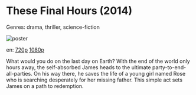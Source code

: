 # These Final Hours (2014)

Genres: drama, thriller, science-fiction

![poster](http://image.tmdb.org/t/p/w500/eKR5xEdSiH57mW3g8cZvoURchm1.jpg)

en:
  [720p](magnet:?xt=urn:btih:0C6F823C22631BC10173EC1E0E7CDF221CDE8734&tr=udp://glotorrents.pw:6969/announce&tr=udp://tracker.opentrackr.org:1337/announce&tr=udp://torrent.gresille.org:80/announce&tr=udp://tracker.openbittorrent.com:80&tr=udp://tracker.coppersurfer.tk:6969&tr=udp://tracker.leechers-paradise.org:6969&tr=udp://p4p.arenabg.ch:1337&tr=udp://tracker.internetwarriors.net:1337)
  [1080p](magnet:?xt=urn:btih:BF7EE310812EABABE3492AC6D27776DA1E274F45&tr=udp://glotorrents.pw:6969/announce&tr=udp://tracker.opentrackr.org:1337/announce&tr=udp://torrent.gresille.org:80/announce&tr=udp://tracker.openbittorrent.com:80&tr=udp://tracker.coppersurfer.tk:6969&tr=udp://tracker.leechers-paradise.org:6969&tr=udp://p4p.arenabg.ch:1337&tr=udp://tracker.internetwarriors.net:1337)
  


What would you do on the last day on Earth?  With the end of the world only hours away, the self-absorbed James heads to the ultimate party-to-end-all-parties. On his way there, he saves the life of a young girl named Rose who is searching desperately for her missing father. This simple act sets James on a path to redemption.